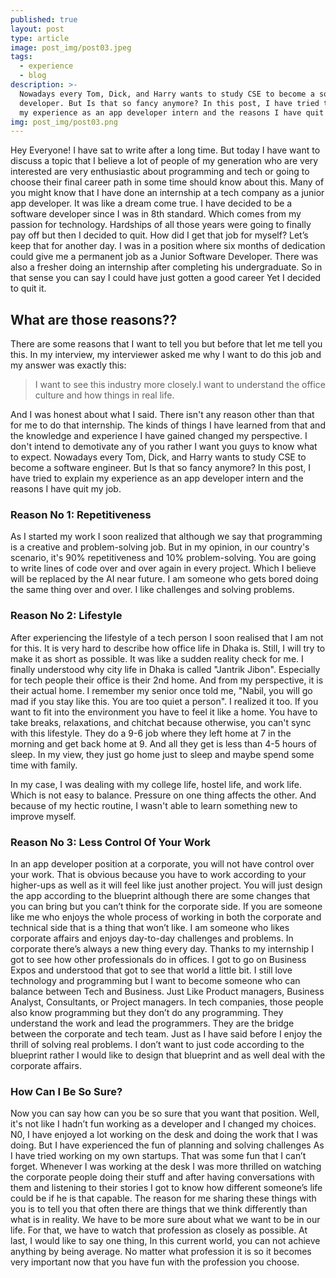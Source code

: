 ```yaml
---
published: true
layout: post
type: article
image: post_img/post03.jpeg
tags:
  - experience
  - blog
description: >-
  Nowadays every Tom, Dick, and Harry wants to study CSE to become a software
  developer. But Is that so fancy anymore? In this post, I have tried to explain
  my experience as an app developer intern and the reasons I have quit my job.
img: post_img/post03.png
---
```

Hey Everyone! I have sat to write after a long time. But today I have want to discuss a topic that I believe a lot of people of my generation who are very interested are very enthusiastic about programming and tech or going to choose their final career path in some time should know about this.
Many of you might know that I have done an internship at a tech company as a junior app developer. It was like a dream come true. I have decided to be a software developer since I was in 8th standard. Which comes from my passion for technology. Hardships of all those years were going to finally pay off but then I decided to quit.
How did I get that job for myself? Let’s keep that for another day.
I was in a position where six months of dedication could give me a permanent job as a Junior Software Developer. There was also a fresher doing an internship after completing his undergraduate. So in that sense you can say I could have just gotten a good career Yet I decided to quit it.
## What are those reasons??
There are some reasons that I want to tell you but before that let me tell you this. In my interview, my interviewer asked me why I want to do this job and my answer was exactly this:
> I want to see this industry more closely.I want to understand the office culture and how things in real life.

And I was honest about what I said. There isn't any reason other than that for me to do that internship. The kinds of things I have learned from that and the knowledge and experience I have gained changed my perspective. I don't intend to demotivate any of you rather I want you guys to know what to expect. Nowadays every Tom, Dick, and Harry wants to study CSE to become a software engineer. But Is that so fancy anymore? In this post, I have tried to explain
my experience as an app developer intern and the reasons I have quit my job.

### Reason No 1: Repetitiveness
As I started my work I soon realized that although we say that programming is a creative and problem-solving job. But in my opinion, in our country's scenario, it's 90% repetitiveness and 10% problem-solving. You are going to write lines of code over and over again in every project. Which I believe will be replaced by the AI near future. I am someone who gets bored doing the same thing over and over. I like challenges and solving problems.
### Reason No 2: Lifestyle
After experiencing the lifestyle of a tech person I soon realised that I am not for this. It is very hard to describe how office life in Dhaka is. Still, I will try to make it as short as possible. It was like a sudden reality check for me. I finally understood why city life in Dhaka is called  "Jantrik Jibon". Especially for tech people their office is their 2nd home. And from my perspective, it is their actual home. I remember my senior once told me, "Nabil, you will go mad if you stay like this. You are too quiet a person".  I realized it too.  If you want to fit into the environment you have to feel it like a home. You have to take breaks, relaxations, and chitchat because otherwise, you can't sync with this lifestyle. They do a 9-6 job where they left home at 7 in the morning and get back home at 9. And all they get is less than 4-5 hours of sleep. In my view, they just go home just to sleep and maybe spend some time with family.

In my case, I was dealing with my college life, hostel life, and work life. Which is not easy to balance. Pressure on one thing affects the other. And because of my hectic routine, I wasn't able to learn something new to improve myself. 
### Reason No 3: Less Control Of Your Work
In an app developer position at a corporate, you will not have control over your work. That is obvious because you have to work according to your higher-ups as well as it will feel like just another project. You will just design the app according to the blueprint although there are some changes that you can bring but you can’t think for the corporate side. If you are someone like me who enjoys the whole process of working in both the corporate and technical side that is a thing that won’t like.
I am someone who likes corporate affairs and enjoys day-to-day challenges and problems. In corporate there’s always a new thing every day. Thanks to my internship I got to see how other professionals do in offices. I got to go on Business Expos and understood that got to see that world a little bit. I still love technology and programming but I want to become someone who can balance between Tech and Business. Just Like Product managers, Business Analyst, Consultants, or Project managers. In tech companies, those people also know programming but they don’t do any programming. They understand the work and lead the programmers. They are the bridge between the corporate and tech team. Just as I have said before I enjoy the thrill of solving real problems. I don’t want to just code according to the blueprint rather I would like to design that blueprint and as well deal with the corporate affairs.

### How Can I Be So Sure?
Now you can say how can you be so sure that you want that position. Well, it's not like I hadn’t fun working as a developer and I changed my choices. N0, I have enjoyed a lot working on the desk and doing the work that I was doing. But I have experienced the fun of planning and solving challenges As I have tried working on my own startups. That was some fun that I can’t forget. Whenever I was working at the desk I was more thrilled on watching the corporate people doing their stuff and after having conversations with them and listening to their stories I got to know how different someone’s life could be if he is that capable. The reason for me sharing these things with you is to tell you that often there are things that we think differently than what is in reality. We have to be more sure about what we want to be in our life. For that, we have to watch that profession as closely as possible. At last, I would like to say one thing, In this current world, you can not achieve anything by being average. No matter what profession it is so it becomes very important now that you have fun with the profession you choose.

